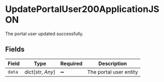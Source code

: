 # UpdatePortalUser200ApplicationJSON

The portal user updated successfully.


## Fields

| Field                  | Type                   | Required               | Description            |
| ---------------------- | ---------------------- | ---------------------- | ---------------------- |
| `data`                 | dict[str, *Any*]       | :heavy_minus_sign:     | The portal user entity |